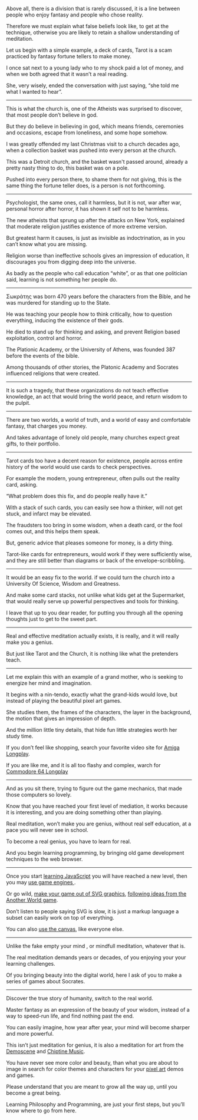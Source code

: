 Above all, there is a division that is rarely discussed,
it is a line between people who enjoy fantasy and people who chose reality.

Therefore we must explain what false beliefs look like,
to get at the technique, otherwise you are likely to retain a shallow understanding of meditation.

Let us begin with a simple example, a deck of cards,
Tarot is a scam practiced by fantasy fortune tellers to make money.

I once sat next to a young lady who to my shock paid a lot of money,
and when we both agreed that it wasn’t a real reading.

She, very wisely, ended the conversation with just saying,
“she told me what I wanted to hear”.

---

This is what the church is, one of the Atheists was surprised to discover,
that most people don’t believe in god.

But they do believe in believing in god, which means friends,
ceremonies and occasions, escape from loneliness, and some hope somehow.

I was greatly offended my last Christmas visit to a church decades ago,
when a collection basket was pushed into every person at the church.

This was a Detroit church, and the basket wasn't passed around,
already a pretty nasty thing to do, this basket was on a pole.

Pushed into every person there, to shame them for not giving,
this is the same thing the fortune teller does, is a person is not forthcoming.

---

Psychologist, the same ones, call it harmless, but it is not,
war after war, personal horror after horror, it has shown it self not to be harmless.

The new atheists that sprung up after the attacks on New York,
explained that moderate religion justifies existence of more extreme version.

But greatest harm it causes, is just as invisible as indoctrination,
as in you can’t know what you are missing.

Religion worse than ineffective schools gives an impression of education,
it discourages you from digging deep into the universe.

As badly as the people who call education “white”,
or as that one politician said, learning is not something her people do.

---

Σωκράτης was born 470 years before the characters from the Bible,
and he was murdered for standing up to the State.

He was teaching your people how to think critically,
how to question everything, inducing the existence of their gods.

He died to stand up for thinking and asking,
and prevent Religion based exploitation, control and horror.

The Plationic Academy, or the University of Athens,
was founded 387 before the events of the bible.

Among thousands of other stories,
the Platonic Academy and Socrates influenced religions that were created.

---

It is such a tragedy, that these organizations do not teach effective knowledge,
an act that would bring the world peace, and return wisdom to the pulpit.

---

There are two worlds, a world of truth,
and a world of easy and comfortable fantasy, that charges you money.

And takes advantage of lonely old people,
many churches expect great gifts, to their portfolio.

---

Tarot cards too have a decent reason for existence,
people across entire history of the world would use cards to check perspectives.

For example the modern, young entrepreneur,
often pulls out the reality card, asking.

“What problem does this fix,
and do people really have it.”

With a stack of such cards, you can easily see how a thinker,
will not get stuck, and infarct may be elevated.

The fraudsters too bring in some wisdom, when a death card,
or the fool comes out, and this helps them speak.

But, generic advice that pleases someone for money,
is a dirty thing.

Tarot-like cards for entrepreneurs, would work if they were sufficiently wise,
and they are still better than diagrams or back of the envelope-scribbling.

---

It would be an easy fix to the world.
if we could turn the church into a University Of Science, Wisdom and Greatness.

And make some card stacks, not unlike what kids get at the Supermarket,
that would really serve up powerful perspectives and tools for thinking.

I leave that up to you dear reader,
for putting you through all the opening thoughts just to get to the sweet part.

---

Real and effective meditation actually exists, it is really,
and it will really make you a genius.

But just like Tarot and the Church,
it is nothing like what the pretenders teach.

---

Let me explain this with an example of a grand mother,
who is seeking to energize her mind and imagination.

It begins with a nin-tendo, exactly what the grand-kids would love,
but instead of playing the beautiful pixel art games.

She studies them, the frames of the characters, the layer in the background,
the motion that gives an impression of depth.

And the million little tiny details,
that hide fun little strategies worth her study time.

If you don’t feel like shopping, search your favorite video site for
[Amiga Longplay][1].

If you are like me, and it is all too flashy and complex,
warch for [Commodore 64 Longplay][2]

---

And as you sit there, trying to figure out the game mechanics,
that made those computers so lovely.

Know that you have reached your first level of mediation,
it works because it is interesting, and you are doing something other than playing.

Real meditation, won’t make you are genius,
without real self education, at a pace you will never see in school.

To become a real genius,
you have to learn for real.

And you begin learning programming,
by bringing old game development techniques to the web browser.

---

Once you start [learning JavaScript][3] you will have reached a new level,
then you may [use game engines ][4].

Or go wild, [make your game out of SVG graphics][5],
[following ideas from the Another World game][6].

Don’t listen to people saying SVG is slow,
it is just a markup language a subset can easily work on top of everything.

You can also [use the canvas][7],
like everyone else.

---

Unlike the fake empty your mind , or mindfull meditation,
whatever that is.

The real meditation demands years or decades,
of you enjoying your your learning challenges.

Of you bringing beauty into the digital world,
here I ask of you to make a series of games about Socrates.

---

Discover the true story of humanity,
switch to the real world.

Master fantasy as an expression of the beauty of your wisdom,
instead of a way to speed-run life, and find nothing past the end.

You can easily imagine, how year after year,
your mind will become sharper and more powerful.

This isn’t just meditation for genius,
it is also a meditation for art from the [Demoscene][8] and [Chiptine Music][9].

You have never see more color and beauty, than what you are about to image
in search for color themes and characters for your [pixel art][8] demos and games.

Please understand that you are meant to grow all the way up,
until you become a great being.

Learning Philosophy and Programming,
are just your first steps, but you’ll know where to go from here.

[1]: https://www.youtube.com/results?search_query=Amiga+Longplay
[2]: https://www.youtube.com/results?search_query=Commodore+64+Longplay
[3]: https://www.youtube.com/results?search_query=Learning+JavaScript
[4]: https://www.youtube.com/results?search_query=Learning+JavaScript+Game+Programming
[5]: https://www.youtube.com/results?search_query=JavaScript+SVG+Programming
[6]: https://www.youtube.com/results?search_query=Amiga+Anoter+World+OR+Out+Of+This+World
[7]: https://www.youtube.com/results?search_query=JavaScript+SVG+Programming+HTML5+canvas
[8]: https://www.youtube.com/results?search_query=Amiga+Demoscene
[9]: https://www.youtube.com/results?search_query=Chiptunes+AND+SID+AND+Mods
